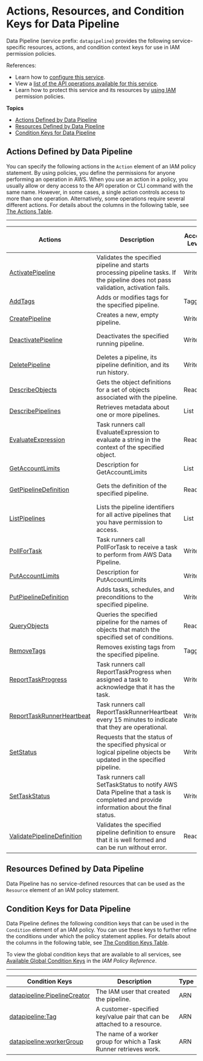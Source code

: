 # Actions, Resources, and Condition Keys for Data Pipeline<a name="list_datapipeline"></a>

Data Pipeline \(service prefix: `datapipeline`\) provides the following service\-specific resources, actions, and condition context keys for use in IAM permission policies\.

References:
+ Learn how to [configure this service](http://docs.aws.amazon.com/datapipeline/latest/DeveloperGuide/)\.
+ View a [list of the API operations available for this service](http://docs.aws.amazon.com/datapipeline/latest/APIReference/)\.
+ Learn how to protect this service and its resources by [using IAM](http://docs.aws.amazon.com/datapipeline/latest/DeveloperGuide/dp-control-access.html) permission policies\.

**Topics**
+ [Actions Defined by Data Pipeline](#datapipeline-actions-as-permissions)
+ [Resources Defined by Data Pipeline](#datapipeline-resources-for-iam-policies)
+ [Condition Keys for Data Pipeline](#datapipeline-policy-keys)

## Actions Defined by Data Pipeline<a name="datapipeline-actions-as-permissions"></a>

You can specify the following actions in the `Action` element of an IAM policy statement\. By using policies, you define the permissions for anyone performing an operation in AWS\. When you use an action in a policy, you usually allow or deny access to the API operation or CLI command with the same name\. However, in some cases, a single action controls access to more than one operation\. Alternatively, some operations require several different actions\. For details about the columns in the following table, see [The Actions Table](reference_policies_actions-resources-contextkeys.md#actions_table)\.


****  

| Actions | Description | Access Level | Resource Types \(\*required\) | Condition Keys | Dependent Actions | 
| --- | --- | --- | --- | --- | --- | 
| [ActivatePipeline](http://docs.aws.amazon.com/datapipeline/latest/APIReference/API_ActivatePipeline.html) | Validates the specified pipeline and starts processing pipeline tasks\. If the pipeline does not pass validation, activation fails\. | Write |  | [datapipeline:PipelineCreator](#datapipeline-datapipeline_PipelineCreator) [datapipeline:Tag](#datapipeline-datapipeline_Tag) [datapipeline:workerGroup](#datapipeline-datapipeline_workerGroup)  |  | 
| [AddTags](http://docs.aws.amazon.com/datapipeline/latest/APIReference/API_AddTags.html) | Adds or modifies tags for the specified pipeline\. | Tagging |  | [datapipeline:PipelineCreator](#datapipeline-datapipeline_PipelineCreator) [datapipeline:Tag](#datapipeline-datapipeline_Tag)  |  | 
| [CreatePipeline](http://docs.aws.amazon.com/datapipeline/latest/APIReference/API_CreatePipeline.html) | Creates a new, empty pipeline\. | Write |  | [datapipeline:Tag](#datapipeline-datapipeline_Tag)  |  | 
| [DeactivatePipeline](http://docs.aws.amazon.com/datapipeline/latest/APIReference/API_DeactivatePipeline.html) | Deactivates the specified running pipeline\. | Write |  | [datapipeline:PipelineCreator](#datapipeline-datapipeline_PipelineCreator) [datapipeline:Tag](#datapipeline-datapipeline_Tag) [datapipeline:workerGroup](#datapipeline-datapipeline_workerGroup)  |  | 
| [DeletePipeline](http://docs.aws.amazon.com/datapipeline/latest/APIReference/API_DeletePipeline.html) | Deletes a pipeline, its pipeline definition, and its run history\. | Write |  | [datapipeline:PipelineCreator](#datapipeline-datapipeline_PipelineCreator) [datapipeline:Tag](#datapipeline-datapipeline_Tag)  |  | 
| [DescribeObjects](http://docs.aws.amazon.com/datapipeline/latest/APIReference/API_DescribeObjects.html) | Gets the object definitions for a set of objects associated with the pipeline\. | Read |  | [datapipeline:PipelineCreator](#datapipeline-datapipeline_PipelineCreator) [datapipeline:Tag](#datapipeline-datapipeline_Tag)  |  | 
| [DescribePipelines](http://docs.aws.amazon.com/datapipeline/latest/APIReference/API_DescribePipelines.html) | Retrieves metadata about one or more pipelines\. | List |  | [datapipeline:PipelineCreator](#datapipeline-datapipeline_PipelineCreator) [datapipeline:Tag](#datapipeline-datapipeline_Tag)  |  | 
| [EvaluateExpression](http://docs.aws.amazon.com/datapipeline/latest/APIReference/API_EvaluateExpression.html) | Task runners call EvaluateExpression to evaluate a string in the context of the specified object\. | Read |  | [datapipeline:PipelineCreator](#datapipeline-datapipeline_PipelineCreator) [datapipeline:Tag](#datapipeline-datapipeline_Tag)  |  | 
| [GetAccountLimits](http://docs.aws.amazon.com/datapipeline/latest/APIReference/API_GetAccountLimits.html) | Description for GetAccountLimits | List |  |  |  | 
| [GetPipelineDefinition](http://docs.aws.amazon.com/datapipeline/latest/APIReference/API_GetPipelineDefinition.html) | Gets the definition of the specified pipeline\. | Read |  | [datapipeline:PipelineCreator](#datapipeline-datapipeline_PipelineCreator) [datapipeline:Tag](#datapipeline-datapipeline_Tag) [datapipeline:workerGroup](#datapipeline-datapipeline_workerGroup)  |  | 
| [ListPipelines](http://docs.aws.amazon.com/datapipeline/latest/APIReference/API_ListPipelines.html) | Lists the pipeline identifiers for all active pipelines that you have permission to access\. | List |  |  |  | 
| [PollForTask](http://docs.aws.amazon.com/datapipeline/latest/APIReference/API_PollForTask.html) | Task runners call PollForTask to receive a task to perform from AWS Data Pipeline\. | Write |  | [datapipeline:workerGroup](#datapipeline-datapipeline_workerGroup)  |  | 
| [PutAccountLimits](http://docs.aws.amazon.com/datapipeline/latest/APIReference/API_PutAccountLimits.html) | Description for PutAccountLimits | Write |  |  |  | 
| [PutPipelineDefinition](http://docs.aws.amazon.com/datapipeline/latest/APIReference/API_PutPipelineDefinition.html) | Adds tasks, schedules, and preconditions to the specified pipeline\. | Write |  | [datapipeline:PipelineCreator](#datapipeline-datapipeline_PipelineCreator) [datapipeline:Tag](#datapipeline-datapipeline_Tag) [datapipeline:workerGroup](#datapipeline-datapipeline_workerGroup)  |  | 
| [QueryObjects](http://docs.aws.amazon.com/datapipeline/latest/APIReference/API_QueryObjects.html) | Queries the specified pipeline for the names of objects that match the specified set of conditions\. | Read |  | [datapipeline:PipelineCreator](#datapipeline-datapipeline_PipelineCreator) [datapipeline:Tag](#datapipeline-datapipeline_Tag)  |  | 
| [RemoveTags](http://docs.aws.amazon.com/datapipeline/latest/APIReference/API_RemoveTags.html) | Removes existing tags from the specified pipeline\. | Tagging |  | [datapipeline:PipelineCreator](#datapipeline-datapipeline_PipelineCreator) [datapipeline:Tag](#datapipeline-datapipeline_Tag)  |  | 
| [ReportTaskProgress](http://docs.aws.amazon.com/datapipeline/latest/APIReference/API_ReportTaskProgress.html) | Task runners call ReportTaskProgress when assigned a task to acknowledge that it has the task\. | Write |  |  |  | 
| [ReportTaskRunnerHeartbeat](http://docs.aws.amazon.com/datapipeline/latest/APIReference/API_ReportTaskRunnerHeartbeat.html) | Task runners call ReportTaskRunnerHeartbeat every 15 minutes to indicate that they are operational\. | Write |  |  |  | 
| [SetStatus](http://docs.aws.amazon.com/datapipeline/latest/APIReference/API_SetStatus.html) | Requests that the status of the specified physical or logical pipeline objects be updated in the specified pipeline\. | Write |  | [datapipeline:PipelineCreator](#datapipeline-datapipeline_PipelineCreator) [datapipeline:Tag](#datapipeline-datapipeline_Tag)  |  | 
| [SetTaskStatus](http://docs.aws.amazon.com/datapipeline/latest/APIReference/API_SetTaskStatus.html) | Task runners call SetTaskStatus to notify AWS Data Pipeline that a task is completed and provide information about the final status\. | Write |  |  |  | 
| [ValidatePipelineDefinition](http://docs.aws.amazon.com/datapipeline/latest/APIReference/API_ValidatePipelineDefinition.html) | Validates the specified pipeline definition to ensure that it is well formed and can be run without error\. | Read |  | [datapipeline:PipelineCreator](#datapipeline-datapipeline_PipelineCreator) [datapipeline:Tag](#datapipeline-datapipeline_Tag) [datapipeline:workerGroup](#datapipeline-datapipeline_workerGroup)  |  | 

## Resources Defined by Data Pipeline<a name="datapipeline-resources-for-iam-policies"></a>

Data Pipeline has no service\-defined resources that can be used as the `Resource` element of an IAM policy statement\.

## Condition Keys for Data Pipeline<a name="datapipeline-policy-keys"></a>

Data Pipeline defines the following condition keys that can be used in the `Condition` element of an IAM policy\. You can use these keys to further refine the conditions under which the policy statement applies\. For details about the columns in the following table, see [The Condition Keys Table](reference_policies_actions-resources-contextkeys.md#context_keys_table)\.

To view the global condition keys that are available to all services, see [Available Global Condition Keys](http://docs.aws.amazon.com/IAM/latest/UserGuide/reference_policies_condition-keys.html#AvailableKeys) in the *IAM Policy Reference*\.


****  

| Condition Keys | Description | Type | 
| --- | --- | --- | 
| [datapipeline:PipelineCreator](http://docs.aws.amazon.com/datapipeline/latest/DeveloperGuide/dp-example-tag-policies.html#ex3) | The IAM user that created the pipeline\. | ARN | 
| [datapipeline:Tag](http://docs.aws.amazon.com/datapipeline/latest/DeveloperGuide/dp-iam-resourcebased-access.html#dp-control-access-tags) | A customer\-specified key/value pair that can be attached to a resource\. | ARN | 
| [datapipeline:workerGroup](http://docs.aws.amazon.com/datapipeline/latest/DeveloperGuide/dp-iam-resourcebased-access.html#dp-control-access-workergroup) | The name of a worker group for which a Task Runner retrieves work\. | ARN | 